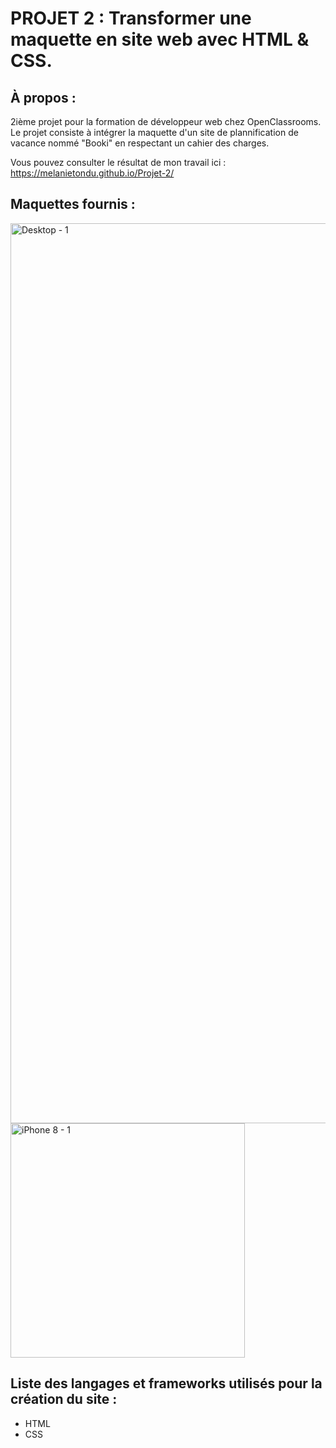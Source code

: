 # PROJET 2 : Transformer une maquette en site web avec HTML & CSS.

## **À propos :**
2ième projet pour la formation de développeur web chez OpenClassrooms.
Le projet consiste à intégrer la maquette d'un site de plannification de vacance nommé "Booki" en respectant un cahier des charges.

Vous pouvez consulter le résultat de mon travail ici : https://melanietondu.github.io/Projet-2/

## **Maquettes fournis :**
<img width="1440" alt="Desktop - 1" src="https://user-images.githubusercontent.com/97337779/181839594-54610e5d-8ab5-481f-9af1-7bc70a177785.png">
<img width="375" alt="iPhone 8 - 1" src="https://user-images.githubusercontent.com/97337779/181839975-67dd4b29-94b8-4c76-a412-d20e5552b0e5.png">

## **Liste des langages et frameworks utilisés pour la création du site :**
  - HTML
  - CSS
